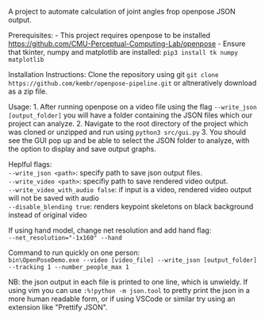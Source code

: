 A project to automate calculation of joint angles frop openpose JSON output. 

Prerequisites:
	- This project requires openpose to be installed https://github.com/CMU-Perceptual-Computing-Lab/openpose
	- Ensure that tkinter, numpy and matplotlib are installed: `pip3 install tk numpy matplotlib`

Installation Instructions:
Clone the repository using git `git clone https://github.com/kembr/openpose-pipeline.git` or altneratively download as a zip file.

Usage:
	1. After running openpose on a video file using the flag `--write_json [output_folder]` you will have a folder containing the JSON files which our project can analyze.
	2. Navigate to the root directory of the project which was cloned or unzipped and run using `python3 src/gui.py`
	3. You should see the GUI pop up and be able to select the JSON folder to analyze, with the option to display and save output graphs.


Heplful flags:  
  `--write_json <path>`: specify path to save json output files.  
  `--write_video <path>`: specifiy path to save rendered video output.  
  `--write_video_with_audio false`: if input is a video, rendered video output will not be saved with audio  
  `--disable_blending true`: renders keypoint skeletons on black background instead of original video  

If using hand model, change net resolution and add hand flag:   
`--net_resolution="-1x160" --hand`

Command to run quickly on one person:  
`bin\OpenPoseDemo.exe --video [video_file] --write_json [output_folder] --tracking 1 --number_people_max 1`

NB: the json output in each file is printed to one line, which is unwieldy.
  If using vim you can use `:%!python -m json.tool` to pretty print the json
  in a more human readable form, or if using VSCode or similar try using an
  extension like "Prettify JSON".
